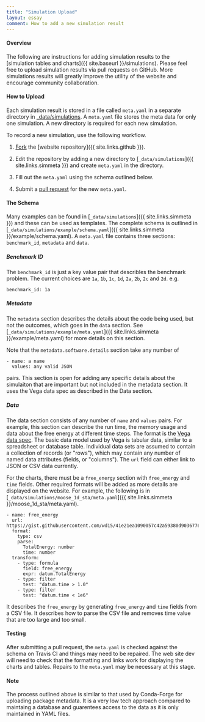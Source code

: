 ```yaml
---
title: "Simulation Upload"
layout: essay
comment: How to add a new simulation result
---
```


<h4> Overview </h4>

The following are instructions for adding simulation results to the
[simulation tables and charts]({{ site.baseurl }}/simulations). Please
feel free to upload simulation results via pull requests on
GitHub. More simulations results will greatly improve the utility of
the website and encourage community collaboration.

<h4> How to Upload </h4>

Each simulation result is stored in a file called `meta.yaml` in a
separate directory in
[_data/simulations](https://github.com/usnistgov/chimad-phase-field/tree/master/_data/simulations). A
`meta.yaml` file stores the meta data for only one simulation. A new
directory is required for each new simulation.

To
record a new simulation, use the following workflow.

 1. [Fork](https://help.github.com/articles/fork-a-repo/) the [website repository]({{ site.links.github }}).

 2. Edit the repository by adding a new directory to
    [`_data/simulations`]({{ site.links.simmeta }}) and create
    `meta.yaml` in the directory.

 3. Fill out the `meta.yaml` using the schema outlined below.

 4. Submit a [pull
    request](https://help.github.com/articles/creating-a-pull-request/)
    for the new `meta.yaml`.

<h4> The Schema </h4>

Many examples can be found in [`_data/simulations`]({{
site.links.simmeta }}) and these can be used as templates. The
complete schema is outlined in
[`_data/simulations/example/schema.yaml`]({{ site.links.simmeta
}}/example/schema.yaml). A `meta.yaml` file contains three sections:
`benchmark_id`, `metadata` and `data`.

<h5> Benchmark ID </h5>

The `benchmark_id` is just a key value pair that describles the
benchmark problem. The current choices are `1a`, `1b`, `1c`, `1d`,
`2a`, `2b`, `2c` and `2d`. e.g.

    benchmark_id: 1a

<h5> Metadata </h5>

The `metadata` section describes the details about the code being
used, but not the outcomes, which goes in the `data` section. See
[`_data/simulations/example/meta.yaml`]({{ site.links.simmeta
}}/example/meta.yaml) for more details on this section.

Note that the `metadata.software.details` section take any number of

    - name: a name
      values: any valid JSON

pairs. This section is open for adding any specific details about the
simulaiton that are important but not included in the metadata
section. It uses the Vega data spec as described in the Data section.

<h5> Data </h5>

The data section consists of any number of `name` and `values`
pairs. For example, this section can describe the run time, the memory
usage and data about the free energy at different time steps. The
format is the [Vega data
spec](https://github.com/vega/vega/wiki/Data).  The basic data model
used by Vega is tabular data, similar to a spreadsheet or database
table.  Individual data sets are assumed to contain a collection of
records (or "rows"), which may contain any number of named data
attributes (fields, or "columns"). The `url` field can either link to
JSON or CSV data currently.

For the charts, there must be a `free_energy` section with
`free_energy` and `time` fields. Other required formats will be added
as more details are displayed on the website. For example, the
following is in [`_data/simulations/moose_1d_sta/meta.yaml`]({{
site.links.simmeta }}/moose_1d_sta/meta.yaml).

    - name: free_energy
      url: https://gist.githubusercontent.com/wd15/41e21ea1090057c42a59380d90367763/raw/a211864b3269e86eb63db6f3dd9167ed18b92d08/hackathon_p1_sphere_STA.csv
      format:
        type: csv
        parse:
          TotalEnergy: number
          time: number
      transform:
        - type: formula
          field: free_energy
          expr: datum.TotalEnergy
        - type: filter
          test: "datum.time > 1.0"
        - type: filter
          test: "datum.time < 1e6"

It describes the `free_energy` by generating `free_energy` and `time`
fields from a CSV file. It describes how to parse the CSV file and
removes time value that are too large and too small.

<h4> Testing </h4>

After submitting a pull request, the `meta.yaml` is checked against
the schema on Travis CI and things may need to be repaired. The web
site dev will need to check that the formatting and links work for
displaying the charts and tables. Repairs to the `meta.yaml` may be
necessary at this stage.

<h4> Note </h4>

The process outlined above is similar to that used by Conda-Forge for
uploading package metadata. It is a very low tech approach compared to
maintaing a database and guarentees access to the data as it is only
maintained in YAML files.
